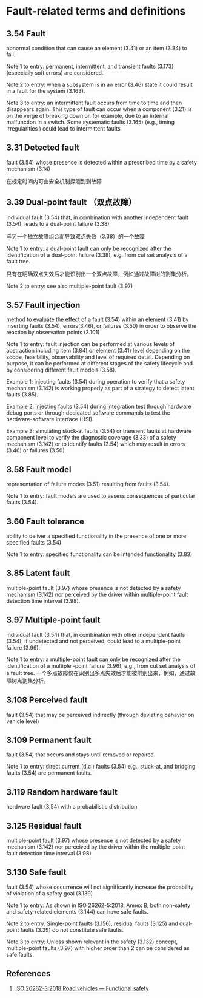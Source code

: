 # Fault-related terms and definitions

## 3.54 Fault

abnormal condition that can cause an element \(3.41\) or an item \(3.84\) to fail.

Note 1 to entry: permanent, intermittent, and transient faults \(3.173\) \(especially soft errors\) are considered. 

Note 2 to entry: when a subsystem is in an error \(3.46\) state it could result in a fault for the system \(3.163\). 

Note 3 to entry: an intermittent fault occurs from time to time and then disappears again. This type of fault can occur when a component \(3.21\) is on the verge of breaking down or, for example, due to an internal malfunction in a switch. Some systematic faults \(3.165\) \(e.g., timing irregularities \) could lead to intermittent faults.

## 3.31 Detected fault

fault \(3.54\) whose presence is detected within a prescribed time by a safety mechanism \(3.14\)

在规定时间内可由安全机制探测到到故障

## 3.39 Dual-point fault （双点故障）

individual fault \(3.54\) that, in combination with another independent fault \(3.54\), leads to a dual-point failure \(3.38\)

与另一个独立故障组合而导致双点失效（3.38）的一个故障

Note 1 to entry:  a dual-point fault can only be recognized after the identification of a dual-point failure \(3.38\), e.g. from cut set analysis of a fault tree.

只有在明确双点失效后才能识别出一个双点故障，例如通过故障树的割集分析。

Note 2 to entry: see also multiple-point fault \(3.97\)

## 3.57 Fault injection

method to evaluate the effect of a fault \(3.54\) within an element \(3.41\) by inserting faults \(3.54\), errors\(3.46\), or failures \(3.50\) in order to observe the reaction by observation points \(3.101\)

Note 1 to entry:  fault injection can be performed at various levels of abstraction including item \(3.84\) or element \(3.41\) level depending on the scope, feasibility, observability and level of required detail. Depending on purpose, it can be performed at different stages of the safety lifecycle and by considering different fault models \(3.58\).

Example 1: injecting faults \(3.54\) during operation to verify that a safety mechanism \(3.142\) is working properly as part of a strategy to detect latent faults \(3.85\).

Example 2: injecting faults \(3.54\) during integration test through hardware debug ports or through dedicated software commands to test the hardware-software interface \(HSI\).

Example 3: simulating stuck-at faults \(3.54\) or transient faults at hardware component level to verify the diagnostic coverage \(3.33\) of a safety mechanism \(3.142\) or to identify faults \(3.54\) which may result in errors \(3.46\) or failures \(3.50\).

## 3.58 Fault model

representation of failure modes \(3.51\) resulting from faults \(3.54\).

Note 1 to entry: fault models are used to assess consequences of particular faults \(3.54\).

## 3.60 Fault tolerance

ability to deliver a specified functionality in the presence of one or more specified faults \(3.54\) 

Note 1 to entry: specified functionality can be intended functionality \(3.83\)

## 3.85 Latent fault

multiple-point fault \(3.97\) whose presence is not detected by a safety mechanism \(3.142\) nor perceived by the driver within multiple-point fault detection time interval \(3.98\).

## 3.97 Multiple-point fault

individual fault \(3.54\) that, in combination with other independent faults \(3.54\), if undetected and not perceived, could lead to a multiple-point failure \(3.96\).

Note 1 to entry:  a multiple-point fault can only be recognized after the identification of a multiple -point failure \(3.96\), e.g., from cut set analysis of a fault tree. 一个多点故障仅在识别出多点失效后才能被辨别出来，例如，通过故障树点割集分析。

## 3.108 Perceived fault

fault \(3.54\) that may be perceived indirectly \(through deviating behavior on vehicle level\)

## 3.109 Permanent fault

fault \(3.54\) that occurs and stays until removed or repaired.

Note 1 to entry: direct current \(d.c.\) faults \(3.54\) e.g., stuck-at, and bridging faults \(3.54\) are permanent faults.

## 3.119 Random hardware fault

hardware fault \(3.54\) with a probabilistic distribution

## 3.125 Residual fault

multiple-point fault \(3.97\) whose presence is not detected by a safety mechanism \(3.142\) nor perceived by the driver within the multiple-point fault detection time interval \(3.98\)

## 3.130 Safe fault

fault \(3.54\) whose occurrence will not significantly increase the probability of violation of a safety goal \(3.139\)

Note 1 to entry: As shown in ISO 26262-5:2018, Annex B, both non-safety and safety-related elements \(3.144\) can have safe faults. 

Note 2 to entry: Single-point faults \(3.156\), residual faults \(3.125\) and dual-point faults \(3.39\) do not constitute safe faults. 

Note 3 to entry: Unless shown relevant in the safety \(3.132\) concept, multiple-point faults \(3.97\) with higher order than 2 can be considered as safe faults.

## References

1. [ISO 26262-3:2018 Road vehicles — Functional safety ](https://www.iso.org/standard/68383.html)

